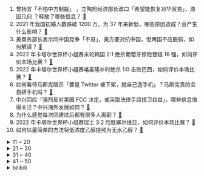 1. 曾扬言「不怕中方制裁」 ，立陶宛经济部长改口「希望能恢复对华贸易」，原因几何 ？释放了哪些信息？ [:link:](https://www.zhihu.com/question/570182731)
2. 2021 年我国初婚人数跌破 1200 万，为 37 年来新低，哪些原因造成？会产生什么影响？ [:link:](https://www.zhihu.com/question/570130620)
3. 美商务部长表示同中国竞争「不易」，美方要对抗中国，但两国不应脱钩，如何解读？ [:link:](https://www.zhihu.com/question/569984252)
4. 2022 年卡塔尔世界杯小组赛末轮韩国 2:1 绝杀葡萄牙惊险晋级 16 强，如何评价本场比赛？ [:link:](https://www.zhihu.com/question/570205108)
5. 2022 年卡塔尔世界杯小组赛喀麦隆补时绝杀 1:0 击败巴西，如何评价本场比赛？ [:link:](https://www.zhihu.com/question/570205564)
6. 如何看待马斯克暗示「要是 Twitter 被下架，就自己造手机」？马斯克真的会自研手机吗？ [:link:](https://www.zhihu.com/question/569831829)
7. 中兴回应「强烈反对美国 FCC 决定，或采取法律手段捍卫权益」，哪些信息值得关注？中兴海外发展如何？ [:link:](https://www.zhihu.com/question/569771124)
8. 为什么感觉每次团建过后都有很多人离职？ [:link:](https://www.zhihu.com/question/389507525)
9. 2022 年卡塔尔世界杯小组赛瑞士 3:2 险胜塞尔维亚，如何评价本场比赛？ [:link:](https://www.zhihu.com/question/570205694)
10. 如何以最简单的方法将低浓度乙醇提纯为无水乙醇？ [:link:](https://www.zhihu.com/question/569592301)
<details>
<summary>11 ~ 20</summary>

11. 12 月 2日中国台湾新增本土新冠确诊病例 14019例，死亡 29 例，目前台湾疫情防控如何？ [:link:](https://www.zhihu.com/question/570156066)
12. 如何看清问题本质? [:link:](https://www.zhihu.com/question/541879125)
13. 酒店为什么会给客户免费升房？ [:link:](https://www.zhihu.com/question/568787589)
14. 三大指数涨跌互现，抗原检测、纺织等板块走强，如何看待 2022 年 12 月 2 日的股市？ [:link:](https://www.zhihu.com/question/570136125)
15. 三支球队晋级淘汰赛创历史，如何评价亚足联球队在卡塔尔世界杯小组赛的表现？ [:link:](https://www.zhihu.com/question/570221088)
16. 12 月 1 日广东新增本土感染病例「1782+6010」例 ，目前当地疫情情况如何？ [:link:](https://www.zhihu.com/question/570123642)
17. 农民 60 岁领 100 多养老金，专家建议与城镇退休工资增速一致，如何更好地保障农民权益？ [:link:](https://www.zhihu.com/question/570133255)
18. 如何看待男子发视频称男婴医院死亡无人管，医院称「男婴父亲为其喂水后呛咳死亡」？照顾婴儿有哪些注意事项？ [:link:](https://www.zhihu.com/question/570129603)
19. 张飞的老婆夏侯氏还要捡柴，难道夏侯渊家里很穷吗？ [:link:](https://www.zhihu.com/question/480536389)
20. 2022 年卡塔尔世界杯小组赛乌拉圭 2:0 加纳，以进球数劣势遗憾出局，如何评价本场比赛？ [:link:](https://www.zhihu.com/question/570205491)
</details>
<details>
<summary>21 ~ 30</summary>

21. 韩国军方重申「无意加入美国反导系统」，释放了哪些信息？ [:link:](https://www.zhihu.com/question/569990549)
22. 感染科马丽琴主任表示「艾滋病是一种疾病，不是罪」，我们应如何正确对待艾滋病人 ? [:link:](https://www.zhihu.com/question/570020259)
23. 新冠吃药顺序图、囤药清单疯传，是否有科学依据？疫情防控期间家里应常备哪些药？ [:link:](https://www.zhihu.com/question/570124298)
24. 东莞有哪些「遛娃」好去处？ [:link:](https://www.zhihu.com/question/529187180)
25. 婴儿几个月可以喝水？有哪些问题需要注意？ [:link:](https://www.zhihu.com/question/567484052)
26. 在银行工作的你，遇到的最有钱的客户是什么样的？ [:link:](https://www.zhihu.com/question/381961227)
27. 什么东西让小时候的你怕了好几年？ [:link:](https://www.zhihu.com/question/567696777)
28. 申论感觉好难学，越学越没信心，要放弃考公吗？ [:link:](https://www.zhihu.com/question/547044861)
29. 为什么散户拿不住股票？ [:link:](https://www.zhihu.com/question/564360966)
30. 欧盟拟定俄油上限为每桶 60 美元，波兰仍不满称「太软弱」，如何评价这一表态？该条例会带来哪些影响？ [:link:](https://www.zhihu.com/question/570136102)
</details>
<details>
<summary>31 ~ 40</summary>

31. 中日关系舆论调查出炉，中国受访者认可经贸成果，但认为两国关系 50 年来未达预期，如何看待这一结果？ [:link:](https://www.zhihu.com/question/569966645)
32. 上高中好还是职高好? [:link:](https://www.zhihu.com/question/567250042)
33. 写小说时要怎样不刻意描写，但又能在文中把故事背景展现出来？ [:link:](https://www.zhihu.com/question/569349130)
34. 你有什么独门的缓解压力的方法？ [:link:](https://www.zhihu.com/question/564660037)
35. 马克龙访美批美，直言《通胀削减法》「损欧利美」，如何看待这一表态？哪些信息值得关注？ [:link:](https://www.zhihu.com/question/570127676)
36. 自己初三自学了高中课程高数同时学习哲学，请问以自己这样的能力，将来是否能进入清北? [:link:](https://www.zhihu.com/question/568229795)
37. 衣柜板材环保等级有哪些级别？ [:link:](https://www.zhihu.com/question/552110522)
38. 卡塔尔世界杯 16 强全部出炉，欧洲占半席、亚足联三队出线，淘汰赛有哪些看点？你看好哪支球队晋级？ [:link:](https://www.zhihu.com/question/570224892)
39. 离考研20多天了学不下去了怎么办？ [:link:](https://www.zhihu.com/question/569583715)
40. 华山张文宏团队最新发声称，保护老弱人群安然度过疫情，疫苗接种最为重要，还有哪些信息可以关注？ [:link:](https://www.zhihu.com/question/570012973)
</details>
<details>
<summary>41 ~ 50</summary>

41. 燃气热水器的额定热负荷大好还是小好？ [:link:](https://www.zhihu.com/question/26048710)
42. 宇宙为什么要创造出一批能感知它并改造它自己的东西（生命）？ [:link:](https://www.zhihu.com/question/569047648)
43. 医用口罩哪个品牌靠谱？ [:link:](https://www.zhihu.com/question/393228220)
44. 五六十年代的冬天有多冷？ [:link:](https://www.zhihu.com/question/39593618)
45. 作曲家一般先在sibelius等打谱软件里写谱还是先在cubase等软件编曲? [:link:](https://www.zhihu.com/question/567277841)
46. 一般高中考好大学需要多努力？ [:link:](https://www.zhihu.com/question/61855529)
47. 本次小组赛最后一把，西班牙是否存在控分的可能？ [:link:](https://www.zhihu.com/question/570098697)
48. CS类AI大一进组科研，如何入门学习机器学习及其相关基础? [:link:](https://www.zhihu.com/question/569151613)
49. 为什么好多人都说光速不变是爱因斯坦提出的？ [:link:](https://www.zhihu.com/question/569841457)
50. 中国古代一个时辰刚好是现在定义的两个小时吗？十二个时辰和24小时的关系只是巧合吗？ [:link:](https://www.zhihu.com/question/385688800)
</details><details>
<summary>bilibili</summary>

1. 一位粉丝想看到自己奔跑的样子 [:link:](//www.bilibili.com/video/BV1ED4y1Y7dc)
2. 林家有女初长成  力拔山兮气盖世 [:link:](//www.bilibili.com/video/BV12K411R7mS)
3. 《原神》新玩法预告PV：「来一局七圣召唤吧！」 [:link:](//www.bilibili.com/video/BV1UK411R7Jo)
4. 关于我连夜去上海找甲方要92万片卫生巾这件事 [:link:](//www.bilibili.com/video/BV1BG4y197a8)
5. 《无限暖暖》首曝PV——无论何时都要盛装登场！ [:link:](//www.bilibili.com/video/BV13K411R7cS)
6. 750的自助还能吃回本？进店发现我的想象力还是不够【凭啥这么贵45-京彩臻品火锅】 [:link:](//www.bilibili.com/video/BV1Zd4y1x7MM)
7. 这就是做了四天的成果吗？ [:link:](//www.bilibili.com/video/BV1VD4y1v7nZ)
8. 卡扎菲的野望在哪里？【奇葩小国43】 [:link:](//www.bilibili.com/video/BV1sP4y197HU)
9. 一个人，引爆震颤人类的世纪之战！ [:link:](//www.bilibili.com/video/BV1Wg411W7kH)
10. 【水果猎人】讲水果为什么一定要用拉丁学名？ [:link:](//www.bilibili.com/video/BV1m44y1D71k)
<details>
<summary>11 ~ 20</summary>

11. 《奇遇乐章：迪士尼动画挚爱组曲》MV！一次梦想成真！里面有你曾经的梦吗？ [:link:](//www.bilibili.com/video/BV1s14y1E7SX)
12. 吴亦凡在中国坐牢13年已经算幸运的了！哎 希望出来可以有机会改过自新吧 [:link:](//www.bilibili.com/video/BV1gK411R7Rt)
13. 《你的原神我的原神好像不一样》 [:link:](//www.bilibili.com/video/BV1zY411d7J6)
14. 【ITZY】 "Cheshire" M/V [:link:](//www.bilibili.com/video/BV18K411R74X)
15. 【已使用2年】在12月减掉20斤，你也可以|大体重友好|走走而已⑧ [:link:](//www.bilibili.com/video/BV1h24y1y7ps)
16. 【祝】频道开设六周年！送给大家的感谢留言！ [:link:](//www.bilibili.com/video/BV1Sd4y1x7D4)
17. 耗时278天！这个视频是我们全部的青春！！！ [:link:](//www.bilibili.com/video/BV1584y167sD)
18. 蓝 色 妖 姬 是 怎 样 炼 成 的 [:link:](//www.bilibili.com/video/BV1qe4y1g77n)
19. 和珅·前半生：没有天生的贪污犯，和珅早年什么样？【乾隆往事】 [:link:](//www.bilibili.com/video/BV1ZG411M7nh)
20. 【科普】皮肤科医生才会告诉你的护肤冷知识，我知道你肯定做对了 [:link:](//www.bilibili.com/video/BV1924y1C7TX)
</details>
<details>
<summary>21 ~ 30</summary>

21. 我的世界VS迷你世界 终审判决 [:link:](//www.bilibili.com/video/BV1544y1Q7nC)
22. 湖笔凭什么能是文房四宝之首？ [:link:](//www.bilibili.com/video/BV1mG4y197qB)
23. 【抽奖预告】总价值8.5万！！送你一整个超级电竞房！130W粉丝福利！ [:link:](//www.bilibili.com/video/BV1mP411T76y)
24. 因装修低价出大量闲置，坐等有缘人！ [:link:](//www.bilibili.com/video/BV1UW4y1p7Bc)
25. 我社死了！上网课用夹子音吸猫发现没关麦！！！！ [:link:](//www.bilibili.com/video/BV1nD4y1v7Lr)
26. 生活小妙招 [:link:](//www.bilibili.com/video/BV1j14y1E7i3)
27. 1万5的球票坐哪？和卡塔尔土豪一起看英格兰晋级！什么体验？ [:link:](//www.bilibili.com/video/BV14D4y1Y7sw)
28. 【吸奇侠】《教父》终局之战，无数经典致敬的血色教堂逐帧解析 18 [:link:](//www.bilibili.com/video/BV1SY411d7zt)
29. 100美元轻松收入囊中，挑战C罗2.7米1000美元有希望吗？ [:link:](//www.bilibili.com/video/BV1614y1n7C8)
30. 「小泽」我感染了新冠病毒。 [:link:](//www.bilibili.com/video/BV1ZG4y1G7sF)
</details>
<details>
<summary>31 ~ 40</summary>

31. 裁判奶奶:我恨你，但是你能给我一只小猫吗？ [:link:](//www.bilibili.com/video/BV1j84y1k71H)
32. 机械设计原理 [:link:](//www.bilibili.com/video/BV1r24y1C7eG)
33. 这样的比赛配上这样的解说，真的爱死足球了！ [:link:](//www.bilibili.com/video/BV1h8411j7sm)
34. 为什么《星际穿越》的配乐，你一听就想哭？【银屏系】丨机核 [:link:](//www.bilibili.com/video/BV1524y1k787)
35. 历时9个月！我和影视飓风的圆梦之行 [:link:](//www.bilibili.com/video/BV1B14y1E7pz)
36. 突袭up主酒店房间，他们居然带了？？？ [:link:](//www.bilibili.com/video/BV18P411T7ub)
37. 《有样学样》 [:link:](//www.bilibili.com/video/BV1yP411T7d4)
38. 20年前小朋友看了迷惑 大人看了沉默的神奇游戏 [:link:](//www.bilibili.com/video/BV1cg411W7AG)
39. 【阿斗】全剧仅有一句台词，背后的真相却感动了世界千万网友！美剧史诗巨作《权力的游戏》第21期 [:link:](//www.bilibili.com/video/BV1aR4y1y7B8)
40. 我的鸽子是个社交恐怖分子 [:link:](//www.bilibili.com/video/BV1A84y1k7qM)
</details>
<details>
<summary>41 ~ 50</summary>

41. 【亮记生物鉴定】网络热传生物鉴定44 [:link:](//www.bilibili.com/video/BV16d4y1x7TD)
42. 有生之年！《变形金刚7:超能勇士崛起》首曝预告，黑猩猩队长变身！ [:link:](//www.bilibili.com/video/BV1KP411M7J8)
43. 【花小烙】喝酒后酒精在我们的身体里做了什么？ [:link:](//www.bilibili.com/video/BV16G411M7Mz)
44. 无需烤箱就能做的，最简单的甜品！想放啥就放啥，对自己好一点 [:link:](//www.bilibili.com/video/BV1u84y1k7CK)
45. “中国茶”申遗成功 | 完整版非遗申报片来了！ [:link:](//www.bilibili.com/video/BV1QG4y197ii)
46. (G)I-DLE+紫雨林 MY BAG+TOMBOY 2022MAMA合作舞台 [:link:](//www.bilibili.com/video/BV1o44y1D79J)
47. “退一万步讲” [:link:](//www.bilibili.com/video/BV1144y1D7Px)
48. 《水果社交》 [:link:](//www.bilibili.com/video/BV15W4y1p7Dx)
49. 请问幼儿园什么时候复课... [:link:](//www.bilibili.com/video/BV1N84y1k7RE)
50. 上舰免全额？主播嘴全责！！！ [:link:](//www.bilibili.com/video/BV17D4y1Y7b5)
</details>
<details>
<summary>51 ~ 60</summary>

51. 大结局封神!求婚十连吻杀疯了!!!领证生娃!走马灯直接爆哭！！原来真爱不仅没有距离还能跨越生死！骑士会永远守护国王！命韵峋环鲨疯了！｜点燃我温暖你｜陈飞宇张婧仪 [:link:](//www.bilibili.com/video/BV11d4y1x791)
52. 看好了沉香！宝莲灯是这么用的 ！(番外篇) [:link:](//www.bilibili.com/video/BV1114y1n7zg)
53. 把名梗图让AI绘画三次后你还猜得出吗？ [:link:](//www.bilibili.com/video/BV11e4y1g7Qw)
54. 虽然五灵王很帅，但这个菲菲让我没法充！ [:link:](//www.bilibili.com/video/BV1T24y1y7XY)
55. 舍友的行为素质，岂是一朝一夕能改变过来的 [:link:](//www.bilibili.com/video/BV1WG4y197Hz)
56. 此时此刻一位靓女失去了对足球的热爱… [:link:](//www.bilibili.com/video/BV1P84y1k7VD)
57. 《关于猫帮我护食那件事》 [:link:](//www.bilibili.com/video/BV1N24y1y7YA)
58. 十二位绝世容颜你最喜欢哪一位？ [:link:](//www.bilibili.com/video/BV1bG4y1G7pe)
59. 网络热门“智熄”视频鉴定 ㉗ [:link:](//www.bilibili.com/video/BV1id4y1x7qY)
60. 粉丝宝宝们艾特我拍这个 来啦！拍完更爱自己了！ [:link:](//www.bilibili.com/video/BV17G411u7dd)
</details>
<details>
<summary>61 ~ 70</summary>

61. 本王做好事 从来不留名 [:link:](//www.bilibili.com/video/BV1yY411d7Gt)
62. 这下不得不玩原神了... [:link:](//www.bilibili.com/video/BV1zG4y197cG)
63. 骑行西藏帐篷搞丢了这下麻烦大了，晚上只好睡在四处漏风的棚子里 [:link:](//www.bilibili.com/video/BV1ee411N7oh)
64. 陈楚生、苏醒、王栎鑫、俞灏明、张远梦幻合体，唱响你我《梦幻人生》！ [:link:](//www.bilibili.com/video/BV12G411M7S3)
65. 球  王  姬  王 [:link:](//www.bilibili.com/video/BV1VP4y197si)
66. 空 气 炸 锅 糊 弄 学 [:link:](//www.bilibili.com/video/BV1814y1E7h3)
67. 足 球 宝 贝 车 库 蹦 迪 ！ [:link:](//www.bilibili.com/video/BV1NP4y197nR)
68. 我的猫竟然变成人了？！还是个可爱猫娘～ [:link:](//www.bilibili.com/video/BV1614y1n7qR)
69. 江泽民同志在上海逝世 享年96岁 [:link:](//www.bilibili.com/video/BV1y14y1n7nN)
70. 9年前票房扑街，如今才知道它有多“神”，近十年最好的古装片！《大明劫》 [:link:](//www.bilibili.com/video/BV1HM41167EJ)
</details>
<details>
<summary>71 ~ 80</summary>

71. 【罗伊Roi】《One Last Kiss》来自异世界的最后一吻 [:link:](//www.bilibili.com/video/BV1tv4y1d7tX)
72. 张涛今天能帮同桌解题了！ [:link:](//www.bilibili.com/video/BV11G4y197kH)
73. 【原神】全角色AI改头像 [:link:](//www.bilibili.com/video/BV16v4y1d7tZ)
74. 单杀呼吸哥：好狠的上单啊！完美单杀！真的假的?啊!重赛！ [:link:](//www.bilibili.com/video/BV1pR4y1y7dJ)
75. 当代愚公移山，削平1250座山，用凿子凿出的红旗渠 [:link:](//www.bilibili.com/video/BV1eD4y1e7MB)
76. 大猪肘子葱油鸡！德国老吃货们再度狂喜！疯狂抢食场面失控！ [:link:](//www.bilibili.com/video/BV1VW4y1p7Sy)
77. 扎头发是T 不扎头发是男的 [:link:](//www.bilibili.com/video/BV1bK411R7WA)
78. 苦难是把磨刀石，你终将被打磨得锋利无比 [:link:](//www.bilibili.com/video/BV1r841157L2)
79. 【剧荒宝藏】2022悬疑剧天花板TOP10！紧张刺激到通宵看完！ [:link:](//www.bilibili.com/video/BV1hW4y1p71B)
80. 怒写20000字！解析韩国政治大片《铁雨》里的所有细节！ [:link:](//www.bilibili.com/video/BV1n84y1k7qx)
</details>
<details>
<summary>81 ~ 90</summary>

81. 康师傅看了想打人！只是多了亿点点牛肉…… [:link:](//www.bilibili.com/video/BV1s44y1Q7sq)
82. 【原神】愚 人 众 招 新！🔥《致女皇》原曲：Bones [:link:](//www.bilibili.com/video/BV1w44y1Q7qk)
83. 猫咪店员来大阪出差了！沉浸式体验猫咪服务！ [:link:](//www.bilibili.com/video/BV16K411R7xr)
84. “所以，努力的意义是什么呢” [:link:](//www.bilibili.com/video/BV16e4y1g7UN)
85. 今天我一定要证明自己！ [:link:](//www.bilibili.com/video/BV1n8411j7Kc)
86. 中国第一爱豆？张艺兴美国音乐节，30分钟压轴唱跳11首歌 [:link:](//www.bilibili.com/video/BV1eY411d7QD)
87. 米哈游你是懂转场的 [:link:](//www.bilibili.com/video/BV18K411R7fr)
88. 我的霸总团长？张翰演的抗日神剧有多雷人？看完哈哈哈哈 [:link:](//www.bilibili.com/video/BV1j24y1k7L3)
89. 救命，学校门口2元/份的酱香饼被我做出来了！ [:link:](//www.bilibili.com/video/BV1aW4y1p7kw)
90. 一次学会凉菜常用六种汁，放在收藏夹吃灰吧 [:link:](//www.bilibili.com/video/BV1kY411d7FH)
</details>
<details>
<summary>91 ~ 100</summary>

91. 骑行流浪川西，想找个涵洞睡都找不到，只好摸黑在山沟里露营 [:link:](//www.bilibili.com/video/BV14K411R7kk)
92. “一代悍匪的由来”😆👍💰 [:link:](//www.bilibili.com/video/BV1K84y1k78U)
93. 自拍这么拍，才有吸引力♥我发现了拍出吸引力的秘密！ [:link:](//www.bilibili.com/video/BV1Ev4y1d7By)
94. 有牛奶就能做的脆皮炸鲜奶，比饭店的还好吃，经济实惠比买的更放心 [:link:](//www.bilibili.com/video/BV13P4y197Aq)
95. 世界上最伟大的游戏之一！《传送门2》竟然有如此反转的剧情！？ [:link:](//www.bilibili.com/video/BV1xR4y1y7Tq)
96. 用百万级豪华装备试听《One Last Kiss》- 宇多田光 (新世纪福音战士，新剧场版：终) 【Hi-Res】 [:link:](//www.bilibili.com/video/BV1oP4y1X7Sx)
97. 《我 不 想 玩 游 戏》 [:link:](//www.bilibili.com/video/BV1sM41167RG)
98. 延吉.参鸡汤  厨子探店¥315 [:link:](//www.bilibili.com/video/BV1Ne4y137Vp)
99. 【鬼谷说】企鹅：逆天而行的奇幻漂流 [:link:](//www.bilibili.com/video/BV1fD4y1a7Jx)
100. 悲伤并没有消失，只是转移了 [:link:](//www.bilibili.com/video/BV1UG4y1971j)
</details></details>